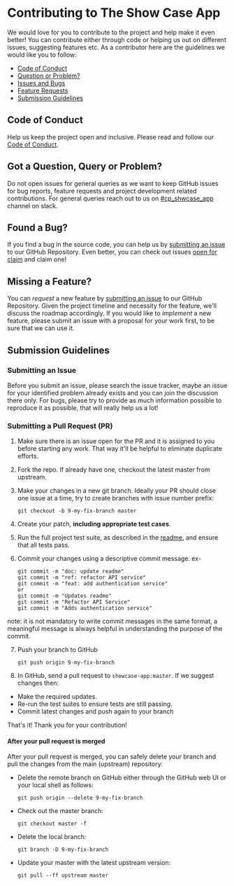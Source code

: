 # Contributing to The Show Case App

We would love for you to contribute to the project and help make it even better! You can contribute either through code or helping us out on different issues, suggesting features etc. As a contributor here are the guidelines we would like you to follow:


 - [Code of Conduct](#coc)
 - [Question or Problem?](#question)
 - [Issues and Bugs](#issue)
 - [Feature Requests](#feature)
 - [Submission Guidelines](#submit)

## <a name="coc"></a> Code of Conduct
Help us keep the project open and inclusive. Please read and follow our [Code of Conduct](https://github.com/UdacityMobileWebScholarship/showcase-app/blob/master/.github/CODE_OF_CONDUCT.md).

## <a name="question"></a> Got a Question, Query or Problem?

Do not open issues for general queries as we want to keep GitHub issues for bug reports, feature requests and project development related contributions. For general queries reach out to us on [#cp_shwcase_app](https://mobilewebindiascholar.slack.com/messages/CA8MRBPAT) channel on slack.

## <a name="issue"></a> Found a Bug?
If you find a bug in the source code, you can help us by
[submitting an issue](https://github.com/UdacityMobileWebScholarship/showcase-app/issues/new) to our GitHub Repository. Even better, you can check out issues [open for claim](https://github.com/UdacityMobileWebScholarship/showcase-app/labels/open%20for%20claim) and claim one!

## <a name="feature"></a> Missing a Feature?
You can *request* a new feature by [submitting an issue](https://github.com/UdacityMobileWebScholarship/showcase-app/issues/new) to our GitHub
Repository. Given the project timeline and necessity for the feature, we'll discuss the roadmap accordingly. If you would like to *implement* a new feature, please submit an issue with
a proposal for your work first, to be sure that we can use it.

## <a name="submit"></a> Submission Guidelines

### <a name="submit-issue"></a> Submitting an Issue
Before you submit an issue, please search the issue tracker, maybe an issue for your identified problem already exists and you can join the discussion there only.
For bugs, please try to provide as much information possible to reproduce it as possible, that will really help us a lot!

### <a name="submit-pr"></a> Submitting a Pull Request (PR)
1. Make sure there is an issue open for the PR and it is assigned to you before starting any work. That way it'll be helpful to eliminate duplicate efforts.
2. Fork the repo. If already have one, checkout the latest master from upstream.
3. Make your changes in a new git branch. Ideally your PR should close one issue at a time, try to create branches with issue number prefix:

     ```shell
     git checkout -b 9-my-fix-branch master
     ```
4. Create your patch, **including appropriate test cases**.
5. Run the full project test suite, as described in the [readme](https://github.com/UdacityMobileWebScholarship/showcase-app/tree/master#user-content-project-set-up),
  and ensure that all tests pass.
6. Commit your changes using a descriptive commit message. ex-
     ```shell
     git commit -m "doc: update readme"
     git commit -m "ref: refactor API service"
     git commit -m "feat: add authentication service"
     or
     git commit -m "Updates readme"
     git commit -m "Refactor API Service"
     git commit -m "Adds authentication service"
     ```
note: it is not mandatory to write commit messages in the same format, a meaningful message is always helpful in understanding the purpose of the commit.

7. Push your branch to GitHub
     ```shell
     git push origin 9-my-fix-branch
     ```
8. In GitHub, send a pull request to `showcase-app:master`.
  If we suggest changes then:
  * Make the required updates.
  * Re-run the test suites to ensure tests are still passing.
  * Commit latest changes and push again to your branch

That's it! Thank you for your contribution!


#### After your pull request is merged

After your pull request is merged, you can safely delete your branch and pull the changes
from the main (upstream) repository:

* Delete the remote branch on GitHub either through the GitHub web UI or your local shell as follows:

    ```shell
    git push origin --delete 9-my-fix-branch
    ```

* Check out the master branch:

    ```shell
    git checkout master -f
    ```

* Delete the local branch:

    ```shell
    git branch -D 9-my-fix-branch
    ```

* Update your master with the latest upstream version:

    ```shell
    git pull --ff upstream master
    ```
